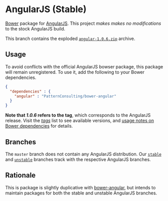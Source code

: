 # AngularJS (Stable)

[Bower](https://github.com/bower/bower) package for [AngularJS](http://angularjs.org/). This project _makes makes no modifications_ to the stock AngularJS build.

This branch contains the exploded [`angular-1.0.6.zip`](http://code.angularjs.org/1.0.6/angular-1.0.6.zip) archive.

## Usage

To avoid conflicts with the official AngularJS bowser package, this package will remain unregistered. To use it, add the following to your Bower dependencies.

```json
{
  "dependencies" : {
    "angular" : "PatternConsulting/bower-angular"
  }
}
```

**Note that _1.0.6_ refers to the tag**, which corresponds to the AngularJS release. Visit the [_tags_](https://github.com/PatternConsulting/bower-angular/tags) list to see available versions, and [usage notes on Bower dependencies](https://github.com/bower/bower#usage) for details.

## Branches

The `master` branch does not contain any AngularJS distribution. Our [`stable`](https://github.com/PatternConsulting/bower-angular/tree/stable) and [`unstable`](https://github.com/PatternConsulting/bower-angular/tree/unstable) branches track with the respective AngularJS branches.

## Rationale

This is package is slightly duplicative with [bower-angular](https://github.com/angular/bower-angular), but intends to maintain packages for both the stable and unstable AngularJS branches.
